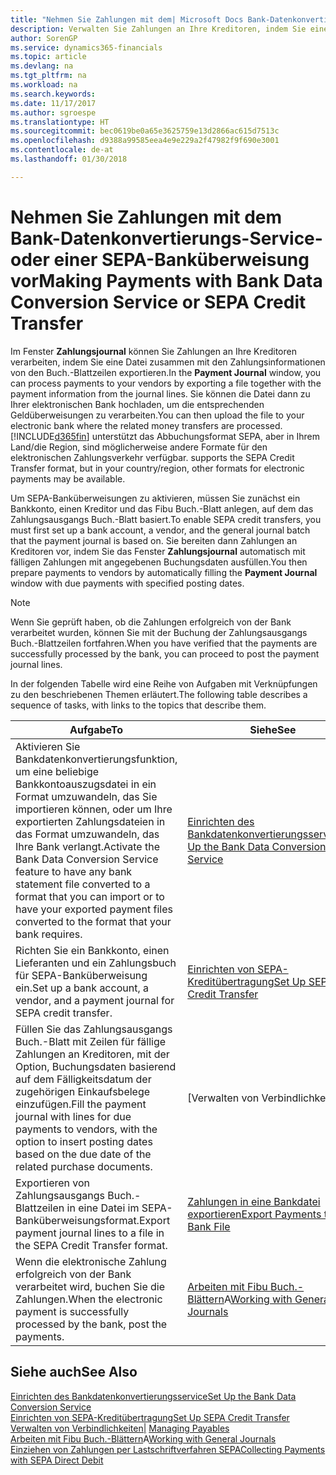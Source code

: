 ```yaml
---
title: "Nehmen Sie Zahlungen mit dem| Microsoft Docs Bank-Datenkonvertierungs-Service- oder einer SEPA-Banküberweisung vor | Microsoft Docs"
description: Verwalten Sie Zahlungen an Ihre Kreditoren, indem Sie eine Datei zusammen mit den Zahlungsinformationen von den Buch.-Blattzeilen exportieren.
author: SorenGP
ms.service: dynamics365-financials
ms.topic: article
ms.devlang: na
ms.tgt_pltfrm: na
ms.workload: na
ms.search.keywords: 
ms.date: 11/17/2017
ms.author: sgroespe
ms.translationtype: HT
ms.sourcegitcommit: bec0619be0a65e3625759e13d2866ac615d7513c
ms.openlocfilehash: d9388a99585eea4e9e229a2f47982f9f690e3001
ms.contentlocale: de-at
ms.lasthandoff: 01/30/2018

---
```

# <a name="making-payments-with-bank-data-conversion-service-or-sepa-credit-transfer"></a><span data-ttu-id="b38d6-103">Nehmen Sie Zahlungen mit dem Bank-Datenkonvertierungs-Service- oder einer SEPA-Banküberweisung vor</span><span class="sxs-lookup"><span data-stu-id="b38d6-103">Making Payments with Bank Data Conversion Service or SEPA Credit Transfer</span></span>
<span data-ttu-id="b38d6-104">Im Fenster **Zahlungsjournal** können Sie Zahlungen an Ihre Kreditoren verarbeiten, indem Sie eine Datei zusammen mit den Zahlungsinformationen von den Buch.-Blattzeilen exportieren.</span><span class="sxs-lookup"><span data-stu-id="b38d6-104">In the **Payment Journal** window, you can process payments to your vendors by exporting a file together with the payment information from the journal lines.</span></span> <span data-ttu-id="b38d6-105">Sie können die Datei dann zu Ihrer elektronischen Bank hochladen, um die entsprechenden Geldüberweisungen zu verarbeiten.</span><span class="sxs-lookup"><span data-stu-id="b38d6-105">You can then upload the file to your electronic bank where the related money transfers are processed.</span></span> [!INCLUDE[d365fin](includes/d365fin_md.md)]<span data-ttu-id="b38d6-106"> unterstützt das Abbuchungsformat SEPA, aber in Ihrem Land/die Region, sind möglicherweise andere Formate für den elektronischen Zahlungsverkehr verfügbar.</span><span class="sxs-lookup"><span data-stu-id="b38d6-106"> supports the SEPA Credit Transfer format, but in your country/region, other formats for electronic payments may be available.</span></span>   

 <span data-ttu-id="b38d6-107">Um SEPA-Banküberweisungen zu aktivieren, müssen Sie zunächst ein Bankkonto, einen Kreditor und das Fibu Buch.-Blatt anlegen, auf dem das Zahlungsausgangs Buch.-Blatt basiert.</span><span class="sxs-lookup"><span data-stu-id="b38d6-107">To enable SEPA credit transfers, you must first set up a bank account, a vendor, and the general journal batch that the payment journal is based on.</span></span> <span data-ttu-id="b38d6-108">Sie bereiten dann Zahlungen an Kreditoren vor, indem Sie das Fenster **Zahlungsjournal** automatisch mit fälligen Zahlungen mit angegebenen Buchungsdaten ausfüllen.</span><span class="sxs-lookup"><span data-stu-id="b38d6-108">You then prepare payments to vendors by automatically filling the **Payment Journal** window with due payments with specified posting dates.</span></span>  

> [!NOTE]  
>  <span data-ttu-id="b38d6-109">Wenn Sie geprüft haben, ob die Zahlungen erfolgreich von der Bank verarbeitet wurden, können Sie mit der Buchung der Zahlungsausgangs Buch.-Blattzeilen fortfahren.</span><span class="sxs-lookup"><span data-stu-id="b38d6-109">When you have verified that the payments are successfully processed by the bank, you can proceed to post the payment journal lines.</span></span>  

 <span data-ttu-id="b38d6-110">In der folgenden Tabelle wird eine Reihe von Aufgaben mit Verknüpfungen zu den beschriebenen Themen erläutert.</span><span class="sxs-lookup"><span data-stu-id="b38d6-110">The following table describes a sequence of tasks, with links to the topics that describe them.</span></span>   

|<span data-ttu-id="b38d6-111">**Aufgabe**</span><span class="sxs-lookup"><span data-stu-id="b38d6-111">**To**</span></span>|<span data-ttu-id="b38d6-112">**Siehe**</span><span class="sxs-lookup"><span data-stu-id="b38d6-112">**See**</span></span>|  
|------------|-------------|  
|<span data-ttu-id="b38d6-113">Aktivieren Sie Bankdatenkonvertierungsfunktion, um eine beliebige Bankkontoauszugsdatei in ein Format umzuwandeln, das Sie importieren können, oder um Ihre exportierten Zahlungsdateien in das Format umzuwandeln, das Ihre Bank verlangt.</span><span class="sxs-lookup"><span data-stu-id="b38d6-113">Activate the Bank Data Conversion Service feature to have any bank statement file converted to a format that you can import or to have your exported payment files converted to the format that your bank requires.</span></span>|[<span data-ttu-id="b38d6-114">Einrichten des Bankdatenkonvertierungsservice</span><span class="sxs-lookup"><span data-stu-id="b38d6-114">Set Up the Bank Data Conversion Service</span></span>](bank-how-setup-bank-statement-service.md)|  
|<span data-ttu-id="b38d6-115">Richten Sie ein Bankkonto, einen Lieferanten und ein Zahlungsbuch für SEPA-Banküberweisung ein.</span><span class="sxs-lookup"><span data-stu-id="b38d6-115">Set up a bank account, a vendor, and a payment journal for SEPA credit transfer.</span></span>|[<span data-ttu-id="b38d6-116">Einrichten von SEPA-Kreditübertragung</span><span class="sxs-lookup"><span data-stu-id="b38d6-116">Set Up SEPA Credit Transfer</span></span>](finance-how-to-set-up-sepa-credit-transfer.md)|  
|<span data-ttu-id="b38d6-117">Füllen Sie das Zahlungsausgangs Buch.-Blatt mit Zeilen für fällige Zahlungen an Kreditoren, mit der Option, Buchungsdaten basierend auf dem Fälligkeitsdatum der zugehörigen Einkaufsbelege einzufügen.</span><span class="sxs-lookup"><span data-stu-id="b38d6-117">Fill the payment journal with lines for due payments to vendors, with the option to insert posting dates based on the due date of the related purchase documents.</span></span>|[<span data-ttu-id="b38d6-118">Verwalten von Verbindlichkeiten|</span><span class="sxs-lookup"><span data-stu-id="b38d6-118">Managing Payables</span></span>](payables-manage-payables.md)|  
|<span data-ttu-id="b38d6-119">Exportieren von Zahlungsausgangs Buch.-Blattzeilen in eine Datei im SEPA-Banküberweisungsformat.</span><span class="sxs-lookup"><span data-stu-id="b38d6-119">Export payment journal lines to a file in the SEPA Credit Transfer format.</span></span>|[<span data-ttu-id="b38d6-120">Zahlungen in eine Bankdatei exportieren</span><span class="sxs-lookup"><span data-stu-id="b38d6-120">Export Payments to a Bank File</span></span>](payables-how-export-payments-bank-file.md)|  
|<span data-ttu-id="b38d6-121">Wenn die elektronische Zahlung erfolgreich von der Bank verarbeitet wird, buchen Sie die Zahlungen.</span><span class="sxs-lookup"><span data-stu-id="b38d6-121">When the electronic payment is successfully processed by the bank, post the payments.</span></span>|<span data-ttu-id="b38d6-122">[Arbeiten mit Fibu Buch.-Blättern](ui-work-general-journals.md)A</span><span class="sxs-lookup"><span data-stu-id="b38d6-122">[Working with General Journals](ui-work-general-journals.md)</span></span>|  

## <a name="see-also"></a><span data-ttu-id="b38d6-123">Siehe auch</span><span class="sxs-lookup"><span data-stu-id="b38d6-123">See Also</span></span>  
[<span data-ttu-id="b38d6-124">Einrichten des Bankdatenkonvertierungsservice</span><span class="sxs-lookup"><span data-stu-id="b38d6-124">Set Up the Bank Data Conversion Service</span></span>](bank-how-setup-bank-statement-service.md)  
[<span data-ttu-id="b38d6-125">Einrichten von SEPA-Kreditübertragung</span><span class="sxs-lookup"><span data-stu-id="b38d6-125">Set Up SEPA Credit Transfer</span></span>](finance-how-to-set-up-sepa-credit-transfer.md)  
<span data-ttu-id="b38d6-126">[Verwalten von Verbindlichkeiten|](payables-manage-payables.md) </span><span class="sxs-lookup"><span data-stu-id="b38d6-126">[Managing Payables](payables-manage-payables.md) </span></span>  
<span data-ttu-id="b38d6-127">[Arbeiten mit Fibu Buch.-Blättern](ui-work-general-journals.md)A</span><span class="sxs-lookup"><span data-stu-id="b38d6-127">[Working with General Journals](ui-work-general-journals.md)</span></span>  
[<span data-ttu-id="b38d6-128">Einziehen von Zahlungen per Lastschriftverfahren SEPA</span><span class="sxs-lookup"><span data-stu-id="b38d6-128">Collecting Payments with SEPA Direct Debit</span></span>](finance-collect-payments-with-sepa-direct-debit.md)   

